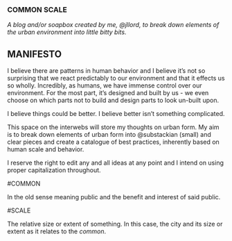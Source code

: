 ### COMMON SCALE

*A blog and/or soapbox created by me, @jllord, to break down elements of the urban environment into little bitty bits.*


## MANIFESTO

I believe there are patterns in human behavior and I believe it’s not so surprising that we react predictably to our environment and that it effects us so wholly. Incredibly, as humans, we have immense control over our environment. For the most part, it’s designed and built by us - we even choose on which parts not to build and design parts to look un-built upon.

I believe things could be better. I believe better isn’t something complicated. 

This space on the interwebs will store my thoughts on urban form. My aim is to break down elements of urban form into @substackian (small) and clear pieces and create a catalogue of best practices, inherently based on human scale and behavior.

I reserve the right to edit any and all ideas at any point and I intend on using proper capitalization throughout. 

#COMMON

In the old sense meaning public and the benefit and interest of said public. 

#SCALE 

The relative size or extent of something. In this case, the city and its size or extent as it relates to the *common*.
